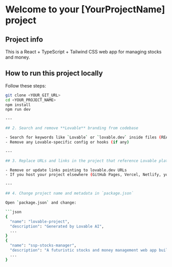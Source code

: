 # Welcome to your [YourProjectName] project

## Project info

This is a React + TypeScript + Tailwind CSS web app for managing stocks and money.

## How to run this project locally

Follow these steps:

```sh
git clone <YOUR_GIT_URL>
cd <YOUR_PROJECT_NAME>
npm install
npm run dev

---

## 2. Search and remove **Lovable** branding from codebase

- Search for keywords like `Lovable` or `lovable.dev` inside files (README, code comments, config files) and replace them with your own project name or remove  
- Remove any Lovable-specific config or hooks (if any)

---

## 3. Replace URLs and links in the project that reference Lovable platform

- Remove or update links pointing to lovable.dev URLs
- If you host your project elsewhere (GitHub Pages, Vercel, Netlify, your own domain), update those links accordingly

---

## 4. Change project name and metadata in `package.json`

Open `package.json` and change:

```json
{
  "name": "lovable-project",
  "description": "Generated by Lovable AI",
  ...
}
{
  "name": "ssp-stocks-manager",
  "description": "A futuristic stocks and money management web app built by Sudarshan",
  ...
}
